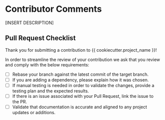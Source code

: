 # Contributor Comments

[INSERT DESCRIPTION]

## Pull Request Checklist

Thank you for submitting a contribution to {{ cookiecutter.project_name }}!

In order to streamline the review of your contribution we ask that you review
and comply with the below requirements:

- [ ] Rebase your branch against the latest commit of the target branch.
- [ ] If you are adding a dependency, please explain how it was chosen.
- [ ] If manual testing is needed in order to validate the changes, provide a testing plan and the expected results.
- [ ] If there is an issue associated with your Pull Request, link the issue to the PR.
- [ ] Validate that documentation is accurate and aligned to any project updates or additions.
